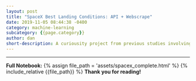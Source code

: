 ```yaml
---
layout: post
title: "SpaceX Best Landing Conditions: API + Webscrape"
date: 2019-11-05 08:44:38 -0400
category: machine-learning
subcategory: {{page.category}}
author: dan
short-description: A curiousity project from previous studies involving combinging the results from two sources, an official API and a webscrape from Wikipedia
---
```


-----

**Full Notebook:**
{% assign file_path = 'assets/spacex_complete.html' %}
{% include_relative {{file_path}} %}
**Thank you for reading!**